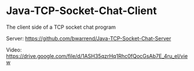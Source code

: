 # Java-TCP-Socket-Chat-Client
The client side of a TCP socket chat program




Server:
https://github.com/bwarrend/Java-TCP-Socket-Chat-Server


Video:
https://drive.google.com/file/d/1ASH35qzrHq1Rhc0fQocGsAb7E_4ru_el/view
